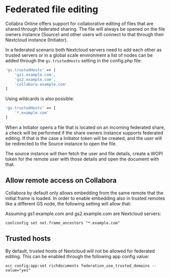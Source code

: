 # Federated file editing

Collabra Online offers support for collaborative editing of files that are shared through federated
sharing. The file will always be opened on the file owners instance (Source) and other users will
connect to that through their Nextcloud instance (Initiator).

In a federated scenario both Nextcloud servers need to add each other as trusted servers or in a
global scale environment a list of nodes can be added through the `gs.trustedHosts` setting in the
config.php file:

```php
'gs.trustedHosts' => [
	'gs1.example.com',
	'gs2.example.com',
	'collabora.example.com'
]
```

Using wildcards is also possible:

```php
'gs.trustedHosts' => [
	'*.example.com'
]
```

When a Initiator opens a file that is located on an incoming federated share, a check will be
performed if the share owners instance supports federated editing. If that is the case a Initiator
token will be created, and the user will be redirected to the Source instance to open the file.

The source instance will then fetch the user and file details, create a WOPI token for the remote
user with those details and open the document with that.

## Allow remote access on Collabora
Collabora by default only allows embedding from the same remote that the initial frame is loaded. In order to enable embedding also in trusted remotes like a different GS node, the following setting will allow that:

Assuming gs1.example.com and gs2.example.com are Nextcloud servers:

	coolconfig set net.frame_ancestors "*.example.com"

## Trusted hosts

By default, trusted hosts of Nextcloud will not be allowed for federated editing. This can be enabled through the following app config value:

	occ config:app:set richdocuments federation_use_trusted_domains --value="yes"
